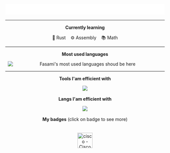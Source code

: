 <p align="center">
  <img
    style="width: 100vw"
    src="./scroll.svg"
    alt="Scrolling intro"
  />
</p>
<hr>
<p align="center"><strong>Currently learning</strong></p>
<p align="center">
  🦀 Rust &nbsp;&nbsp;
  ⚙️ Assembly &nbsp;&nbsp;
  📚 Math
</p>
<hr>
<p align="center"><strong>Most used languages</strong></p>
  <p align="center">
    <img
      style="display: block; margin: 8px;"
      alt="Fasami's most used languages shoud be here"
      src="https://github-readme-stats.vercel.app/api/top-langs/?username=Fasamii&langs_count=12&layout=compact&hide_title=true&show_icons=true&theme=onedark&bg_color=00000000&text_color=FFFFFFFF&border_color=00000000&hide=GLSL"
    />
  </p>
<hr>
<p align="center"><strong>Tools I'am efficient with</strong></p>
<p align="center">
  <img
    src="https://go-skill-icons.vercel.app/api/icons?i=linux,kitty,neovim"
  />
</p>
<p align="center"><strong>Langs I'am efficient with</strong></p>
<p align="center">
  <img
    src="https://go-skill-icons.vercel.app/api/icons?i=c,lua"
  />
</p>
<div align="left">
  <p align="center"><strong>My badges</strong> (click on badge to see more)</p>
  <p align="center">
    <a href="https://www.credly.com/badges/6b16e734-5767-4d61-9062-25a45c1bca53/public_url" target="_blank" rel="noopener noreferrer">
      <img class="badge" src="https://images.credly.com/size/110x110/images/5bdd6a39-3e03-4444-9510-ecff80c9ce79/image.png" style="width: 48px; height: 48px; padding: 20px;" title="cisco - Cisco Networking Basics">
    </a>
  </p>
</div>
